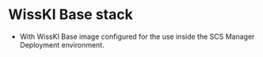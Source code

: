 # WissKI Base stack
- With WissKI Base image configured for the use inside the SCS Manager Deployment environment.
